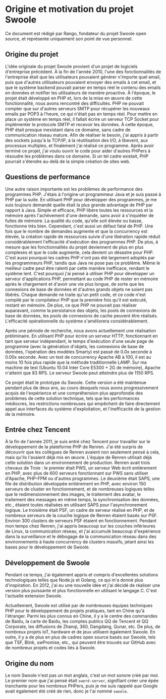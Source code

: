 # Origine et motivation du projet Swoole

Ce document est rédigé par Rango, fondateur du projet Swoole open source, et représente uniquement son point de vue personnel.

## Origine du projet

L'idée originale du projet Swoole provient d'un projet de logiciels d'entreprise précédent. À la fin de l'année 2010, l'une des fonctionnalités de l'entreprise était que les utilisateurs pouvaient générer n'importe quel email, puis que d'autres utilisateurs pouvaient envoyer des emails à cet email, et que le système backend pouvait parser en temps réel le contenu des emails en données et notifier les utilisateurs de manière proactive. À l'époque, le projet était développé en PHP et, lors de la mise en œuvre de cette fonctionnalité, nous avons rencontré des difficultés. PHP ne pouvait compter que sur d'autres serveurs SMTP pour récupérer les nouveaux emails par POP3 à l'heure, ce qui n'était pas en temps réel. Pour mettre en place un système en temps réel, il fallait écrire un serveur TCP Socket pour implémenter le protocole SMTP et recevoir les données. À cette époque, PHP était presque inexistant dans ce domaine, sans cadre de communication réseau mature. Afin de réaliser le besoin, j'ai appris à partir des sockets jusqu'à la TCP/IP, à la réutilisation des I/O, à libevent, aux processus multiples, et finalement j'ai réalisé ce programme. Après avoir terminé ce projet, j'ai voulu ouvrir le code pour aider d'autres PHPers à résoudre les problèmes dans ce domaine. Si un tel cadre existait, PHP pourrait s'étendre au-delà de la simple création de sites web.

## Questions de performance

Une autre raison importante est les problèmes de performance des programmes PHP. J'étais à l'origine un programmeur Java et je suis passé à PHP par la suite. En utilisant PHP pour développer des programmes, je me suis toujours demandé quelle était la plus grande advantage de PHP par rapport à Java. Simple et efficace, PHP libère toutes les ressources et la mémoire après l'achèvement d'une demande, sans avoir à s'inquiéter de fuites de mémoire. La qualité du code, qu'elle soit élevée ou basse, fonctionne très bien. Cependant, c'est aussi un défaut fatal de PHP. Une fois que le nombre de demandes augmente et que la concurrency est élevée, la création rapide de ressources suivie d'une libération rapide réduit considérablement l'efficacité d'exécution des programmes PHP. De plus, à mesure que les fonctionnalités du projet deviennent de plus en plus complexes et que le code augmente, cela devient un désastre pour PHP. C'est aussi pourquoi les cadres PHP n'ont pas été largement adoptés par les programmeurs PHP, tandis que Java ne pose pas ce problème. Même le meilleur cadre peut être ralenti par cette manière inefficace, rendant le système lent. C'est pourquoi j'ai pensé à utiliser PHP pour développer un serveur d'applications PHP, permettant au code PHP de rester en mémoire après le chargement et d'avoir une vie plus longue, de sorte que les connexions de base de données et d'autres grands objets ne soient pas libérés. Chaque demande ne traite qu'un petit code, et ce code n'est compilé par le compilateur PHP que la première fois qu'il est exécuté, restant en mémoire. De plus, ce que PHP ne pouvait pas réaliser auparavant, comme la persistance des objets, les pools de connexions de base de données, les pools de connexions de cache peuvent être réalisés. L'efficacité opérationnelle du système s'améliorera considérablement.

Après une période de recherche, nous avons actuellement une réalisation préliminaire. En utilisant PHP pour écrire un serveur HTTP, fonctionnant en tant que serveur indépendant, le temps d'exécution d'une seule page de programme (avec la génération d'objets, les connexions de base de données, l'opération des modèles Smarty) est passé de 0.0x seconde à 0.00x seconde. Avec un test de concurrency Apache AB à 100, il est au moins 10 fois plus rapide que la méthode traditionnelle LAMP. Sur ma machine de test (Ubuntu 10.04 Inter Core E5300 + 2G de mémoire), Apache n'atteint que 83 RPS. Le serveur Swoole peut atteindre plus de 1150 RPS.

Ce projet était le prototype du Swoole. Cette version a été maintenue pendant plus de deux ans, au cours desquels nous avons progressivement acquis de l'expérience et une compréhension plus approfondie des problèmes de cette solution technique, tels que les performances médiocres, les restrictions nombreuses qui empêchent de faire directement appel aux interfaces du système d'exploitation, et l'inefficacité de la gestion de la mémoire.

## Entrée chez Tencent

À la fin de l'année 2011, je suis entré chez Tencent pour travailler sur le développement de la plateforme PHP de Renren. J'ai été surpris de découvrir que les collègues de Renren avaient non seulement pensé à cela, mais qu'ils l'avaient déjà mis en œuvre. L'équipe de Renren utilisait déjà cette solution dans un environnement de production. Renren avait trois chevaux de Troie : le premier était PWS, un serveur Web écrit entièrement en PHP, avec plus de 600 serveurs fonctionnant sur PWS sans utiliser d'Apache, PHP-FPM ou d'autres programmes. Le deuxième était SAPS, une file de distribution développée entièrement en PHP, avec environ 150 serveurs de cluster en fonctionnement, et de nombreuses logiques telles que le redimensionnement des images, le traitement des avatar, le traitement des messages en même temps, la synchronisation des données, etc., étaient toutes réalisées en utilisant SAPS pour l'asynchronement logique. Le troisième était PSF, un cadre de serveur réalisé en PHP, et de nombreux serveurs de la couche logique de Renren étaient basés sur PSF. Environ 300 clusters de serveurs PSF étaient en fonctionnement. Pendant mon temps chez Renren, j'ai appris beaucoup sur les couches inférieures de Linux, la communication réseau, et j'ai accumulé beaucoup d'expérience dans la surveillance et le débogage de la communication réseau dans des environnements à haute concurrency de clusters massifs, jetant ainsi les bases pour le développement de Swoole.

## Développement de Swoole

Pendant ce temps, j'ai également appris et compris d'excellentes solutions technologiques telles que Node.js et Golang, ce qui m'a donné plus d'inspiration. En 2012, j'ai eu une nouvelle idée et j'ai décidé de réaliser une version plus puissante et plus fonctionnelle en utilisant le langage C. C'est l'actuelle extension Swoole.

Actuellement, Swoole est utilisé par de nombreuses équipes techniques PHP pour le développement de projets pratiques, tant en Chine qu'à l'étranger. Parmi les plus connus en Chine, il y a le centre des commandes de Baidu, la carte de Baidu, les comptes publics QQ de Tencent et QQ Corporate, les diffusions de Zhanqi, 360, Dangdang, Qunar, etc. De plus, de nombreux projets IoT, hardware et de jeux utilisent également Swoole. En outre, il y a de plus en plus de cadres open source basés sur Swoole, tels que TSF, Blink, swPromise, etc., qui peuvent être trouvés sur GitHub avec de nombreux projets et codes liés à Swoole.

## Origine du nom

Le nom Swoole n'est pas un mot anglais, c'est un mot sonore créé par moi. Le premier nom que j'ai pensé était `sword-server`, signifiant créer une épée tranchante pour les nombreux PHPers, puis je me suis rappelé que Google avait également été créé de rien, donc je l'ai nommé `swoole`.
